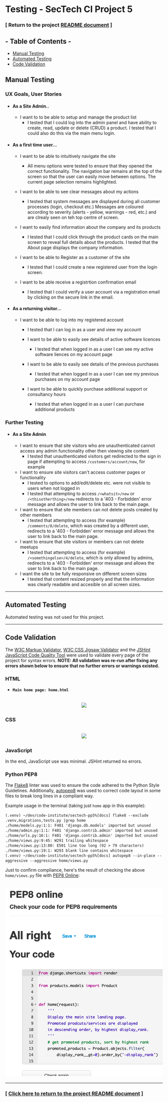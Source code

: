 # Testing - SecTech CI Project 5

### [ Return to the project [README document](../README.md#testing) ]

## - Table of Contents -
* [Manual Testing](#manual-testing)
* [Automated Testing](#automated-testing)
* [Code Validation](#code-validation)


## Manual Testing

### UX Goals, User Stories

- #### As a Site Admin..
    - I want to to be able to setup and manage the product list
        - I tested that I could log into the admin panel and have ability to create, read, update or delete (CRUD) a product.  I tested that I could also do this via the main menu login.


- #### As a first time user...  
    -  I want to be able to intuitively navigate the site
        - All menu options were tested to ensure that they opened the correct functionality.  The navigation bar remains at the top of the screen so that the user can easily move between options. The current page selection remains highlighted.

    -  I want to be able to see clear messages about my actions
        - I tested that system messages are displayed during all customer processes (login, checkout etc.)  Messages are coloured according to severity (alerts - yellow, warnings - red, etc.) and are clrealy seen on teh top centre of screen.

    - I want to easily find information about the company and its products
        - I tested that I could click through the product cards on the main screen to reveal full details about the products.  I tested that the About page displays the company information.

    -  I want to be able to Register as a customer of the site
       - I tested that I could create a new registered user from the login screen.

    -  I want to be able receive a registrtion confirmation email
       - I tested that I could verify a user account via a registration email by clicking on the secure link in the email.

- #### As a returning visitor...
    - I want to be able to log into my registered account
        - I tested that I can log in as a user and view my account

      - I want to be able to easily see details of active software licences
        - I tested that when logged in as a user I can see my active software liences on my account page

      - I want to be able to easily see details of the previous purchases
        - I tested that when logged in as a user I can see my previous purchases on my account page

      - I want to be able to quickly purchase additional support or consultancy hours
        - I tested that when logged in as a user I can purchase additional products

### Further Testing

- #### As a Site Admin
    - I want to ensure that site visitors who are unauthenticated cannot access any admin functionality other then viewing site content
        - I tested that unauthenticated visitors get redirected to the sign in page if attempting to access `/customers/account/new`, for example
    - I want to ensure site visitors can't access customer pages or functionality
        - I tested to options to add/edit/delete etc. were not visible to users when not logged in
        - I tested that attempting to access `/<whatsit>/new` or `/<thisotherthing>/new` redirects to a '403 - Forbidden' error message and allows the user to link back to the main page.
    - I want to ensure that site members can not delete posts created by other members
        - I tested that attempting to access (for example) `/comments/8/delete`, which was created by a different user, redirects to a '403 - Forbidden' error message and allows the user to link back to the main page.
    - I want to ensure that site visitors or members can not delete meetups
        - I tested that attempting to access (for example) `/<somethingelse>/4/delete`, which is only allowed by admins, redirects to a '403 - Forbidden' error message and allows the user to link back to the main page.
    - I want the site to be fully responsive on different screen sizes
        - I tested that content resized properly and that the information was clearly readable and accesible on all screen sizes.
<hr>

## Automated Testing
Automated testing was not used for this project.

<hr>

## Code Validation

The [W3C Markup Validator](https://validator.w3.org/#validate_by_uri), [W3C CSS Jigsaw Validator](https://jigsaw.w3.org/css-validator/#validate_by_uri) and the [JSHint JavaScript Code Quality Tool](https://jshint.com) were used to validate every page of the project for syntax errors. **NOTE: All validation was re-run after fixing any errors shown below to ensure that no further errors or warnings existed.**

### HTML
- **`Main home page: home.html`**
<h2 align="center"><img src="w3c-validator-html_main-home-page.html.png"></h2>


### CSS
<h2 align="center"><img src="w3c-validator-css_style.css.png"></h2>

### JavaScript
In the end, JavaScript use was minimal. JSHint returned no errors.

<!-- <h2 align="center"><img src="jshint-1_script.js.png"></h2> -->

### Python PEP8
The [Flake8](https://pypi.org/project/flake8/) linter was used to ensure the code adhered to the Python Style Guidelines. Additionally, [autopep8](https://pypi.org/project/autopep8/) was used to correct code layout in some files to break long lines in a compliant way.

Example usage in the terminal (taking just `home` app in this example):
```
(.venv) ~/dev/code-institute/sectech-pp5%[docs] flake8 --exclude .venv,migrations,tests.py |grep home
./home/models.py:1:1: F401 'django.db.models' imported but unused
./home/admin.py:1:1: F401 'django.contrib.admin' imported but unused
./home/urls.py:16:1: F401 'django.contrib.admin' imported but unused
./home/views.py:9:45: W291 trailing whitespace
./home/views.py:13:80: E501 line too long (92 > 79 characters)
./home/views.py:19:1: W293 blank line contains whitespace
(.venv) ~/dev/code-institute/sectech-pp5%[docs] autopep8 --in-place --aggressive --aggressive home/views.py
```
Just to confirm compliance, here's the result of checking the above `home/views.py` file with [PEP8 Online](http://pep8online.com/checkresult):

<h2 align="center"><img src="pep8-home_views.py.png"></h2>



<hr>

### [ [Click here to return to the project README document](../README.md#testing) ]
